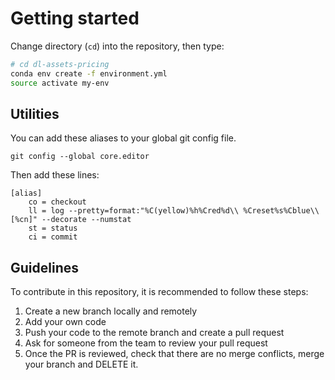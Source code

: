 
# Getting started

Change directory (`cd`) into the repository, then type:

```bash
# cd dl-assets-pricing
conda env create -f environment.yml
source activate my-env
```
## Utilities

You can add these aliases to your global git config file.
````
git config --global core.editor
````
Then add these lines:
````
[alias]
    co = checkout
    ll = log --pretty=format:"%C(yellow)%h%Cred%d\\ %Creset%s%Cblue\\ [%cn]" --decorate --numstat
    st = status
    ci = commit
````
## Guidelines
To contribute in this repository, it is recommended to follow these steps:
1. Create a new branch locally and remotely
2. Add your own code
3. Push your code to the remote branch and create a pull request
4. Ask for someone from the team to review your pull request
5. Once the PR is reviewed, check that there are no merge conflicts, merge your branch and DELETE it.
